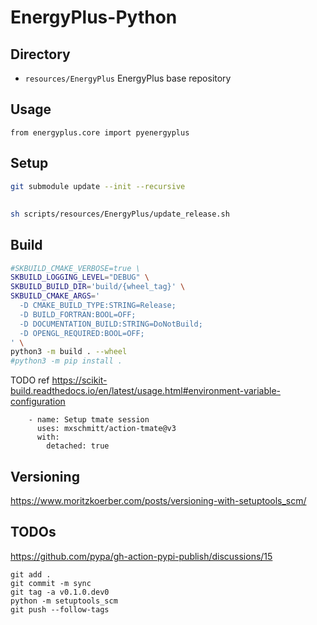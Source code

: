 # EnergyPlus-Python


## Directory
- `resources/EnergyPlus`
  EnergyPlus base repository

## Usage
```
from energyplus.core import pyenergyplus
```

## Setup
```sh
git submodule update --init --recursive
```

## 
```sh
sh scripts/resources/EnergyPlus/update_release.sh
```

## Build
```sh
#SKBUILD_CMAKE_VERBOSE=true \
SKBUILD_LOGGING_LEVEL="DEBUG" \
SKBUILD_BUILD_DIR='build/{wheel_tag}' \
SKBUILD_CMAKE_ARGS='
  -D CMAKE_BUILD_TYPE:STRING=Release;
  -D BUILD_FORTRAN:BOOL=OFF;
  -D DOCUMENTATION_BUILD:STRING=DoNotBuild;
  -D OPENGL_REQUIRED:BOOL=OFF;
' \
python3 -m build . --wheel
#python3 -m pip install .
```

TODO ref https://scikit-build.readthedocs.io/en/latest/usage.html#environment-variable-configuration


```
    - name: Setup tmate session
      uses: mxschmitt/action-tmate@v3
      with:
        detached: true
```

## Versioning

https://www.moritzkoerber.com/posts/versioning-with-setuptools_scm/


## TODOs

https://github.com/pypa/gh-action-pypi-publish/discussions/15

```
git add . 
git commit -m sync
git tag -a v0.1.0.dev0
python -m setuptools_scm
git push --follow-tags
```